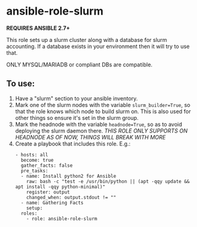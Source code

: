 # ansible-role-slurm

**REQUIRES ANSIBLE 2.7+**

This role sets up a slurm cluster along with a database for slurm accounting.
If a database exists in your environment then it will try to use that.

ONLY MYSQL/MARIADB or compliant DBs are compatible.


## To use:

1. Have a "slurm" section to your ansible inventory.
2. Mark one of the slurm nodes with the variable `slurm_builder=True`, so that the role knows which node to build slurm on. This is also used for other things so ensure it's set in the slurm group.
3. Mark the headnode with the variable `headnode=True`, so as to avoid deploying the slurm daemon there. *THIS ROLE ONLY SUPPORTS ON HEADNODE AS OF NOW, THINGS WILL BREAK WITH MORE*
4. Create a playbook that includes this role. E.g.:
   ```shell
   - hosts: all
     become: true
     gather_facts: false
     pre_tasks:
     - name: Install python2 for Ansible
       raw: bash -c "test -e /usr/bin/python || (apt -qqy update && apt install -qqy python-minimal)"
       register: output
       changed_when: output.stdout != ""
     - name: Gathering Facts
       setup:
     roles:
       - role: ansible-role-slurm
   ```